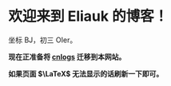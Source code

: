 # 欢迎来到 Eliauk 的博客！

坐标 BJ，初三 OIer。

**现在正准备将 [cnlogs](https://www.cnblogs.com/Eliauk-FP) 迁移到本网站。**

**如果页面 $\LaTeX$ 无法显示的话刷新一下即可。**